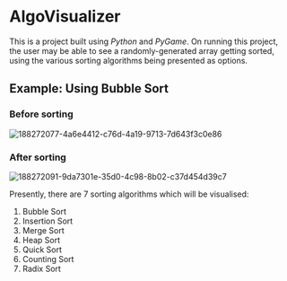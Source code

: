 # AlgoVisualizer

This is a project built using *Python* and *PyGame*.
On running this project, the user may be able to see a randomly-generated array getting sorted, using the various sorting algorithms being presented as options.

## Example: Using Bubble Sort
### Before sorting

![188272077-4a6e4412-c76d-4a19-9713-7d643f3c0e86](https://user-images.githubusercontent.com/42311383/190920797-26952ece-e1cb-487f-bc5b-35d7f96b1bfb.jpg)

### After sorting

![188272091-9da7301e-35d0-4c98-8b02-c37d454d39c7](https://user-images.githubusercontent.com/42311383/190920801-b20f9390-7a86-4d42-95fd-915dd565cd27.jpg)

Presently, there are 7 sorting algorithms which will be visualised:

1. Bubble Sort
2. Insertion Sort
3. Merge Sort
4. Heap Sort
5. Quick Sort
6. Counting Sort
7. Radix Sort
